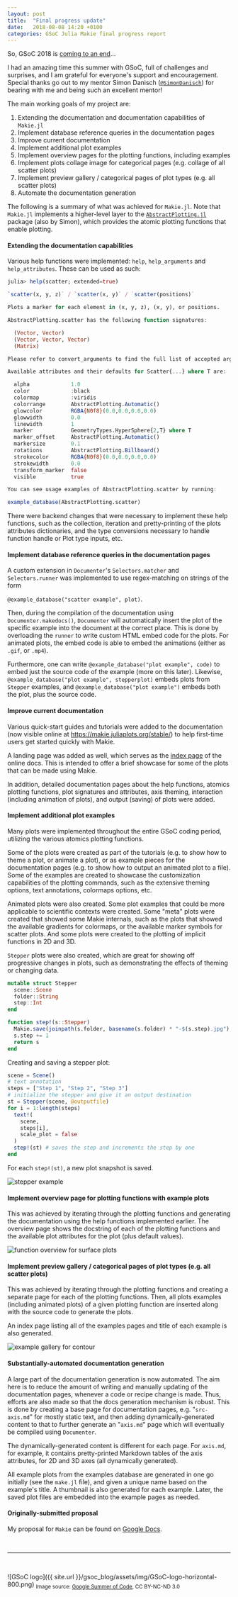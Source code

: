 ```yaml
---
layout: post
title:  "Final progress update"
date:   2018-08-08 14:20 +0100
categories: GSoC Julia Makie final progress report
---
```


So, GSoC 2018 is [coming to an end](https://summerofcode.withgoogle.com/how-it-works/#timeline)...

I had an amazing time this summer with GSoC, full of challenges and surprises, and I am grateful for everyone's support and encouragement.
Special thanks go out to my mentor Simon Danisch ([`@SimonDanisch`](https://github.com/SimonDanisch)) for bearing with me and being such an excellent mentor!

The main working goals of my project are:
1. Extending the documentation and documentation capabilities of `Makie.jl`
1. Implement database reference queries in the documentation pages
1. Improve current documentation
1. Implement additional plot examples
1. Implement overview pages for the plotting functions, including examples
1. Implement plots collage image for categorical pages (e.g. collage of all scatter plots)
1. Implement preview gallery / categorical pages of plot types (e.g. all scatter plots)
1. Automate the documentation generation

The following is a summary of what was achieved for `Makie.jl`. Note that `Makie.jl` implements a higher-level layer to the [`AbstractPlotting.jl`](https://github.com/JuliaPlots/AbstractPlotting.jl) package (also by Simon), which provides the atomic plotting functions that enable plotting.

#### Extending the documentation capabilities
Various help functions were implemented: `help`, `help_arguments` and `help_attributes`.
These can be used as such:

```julia
julia> help(scatter; extended=true)

`scatter(x, y, z)` / `scatter(x, y)` / `scatter(positions)`

Plots a marker for each element in (x, y, z), (x, y), or positions.

AbstractPlotting.scatter has the following function signatures:

  (Vector, Vector)
  (Vector, Vector, Vector)
  (Matrix)

Please refer to convert_arguments to find the full list of accepted arguments

Available attributes and their defaults for Scatter{...} where T are:

  alpha             1.0
  color             :black
  colormap          :viridis
  colorrange        AbstractPlotting.Automatic()
  glowcolor         RGBA{N0f8}(0.0,0.0,0.0,0.0)
  glowwidth         0.0
  linewidth         1
  marker            GeometryTypes.HyperSphere{2,T} where T
  marker_offset     AbstractPlotting.Automatic()
  markersize        0.1
  rotations         AbstractPlotting.Billboard()
  strokecolor       RGBA{N0f8}(0.0,0.0,0.0,0.0)
  strokewidth       0.0
  transform_marker  false
  visible           true

You can see usage examples of AbstractPlotting.scatter by running:

example_database(AbstractPlotting.scatter)
```

There were backend changes that were necessary to implement these help functions, such as the collection, iteration and pretty-printing of the plots attributes dictionaries, and the type conversions necessary to handle function handle or Plot type inputs, etc.

#### Implement database reference queries in the documentation pages
A custom extension in `Documenter`'s `Selectors.matcher` and `Selectors.runner` was implemented to use regex-matching on strings of the form

`@example_database("scatter example", plot)`.

Then, during the compilation of the documentation using `Documenter.makedocs()`, `Documenter` will automatically insert the plot of the specific example into the document at the correct place.
This is done by overloading the `runner` to write custom HTML embed code for the plots.
For animated plots, the embed code is able to embed the animations (either as `.gif`, or `.mp4`).

Furthermore, one can write `@example_database("plot example", code)` to embed just the source code of the example (more on this later). Likewise, `@example_database("plot example", stepperplot)` embeds plots from `Stepper` examples, and `@example_database("plot example")` embeds both the plot, plus the source code.


#### Improve current documentation
Various quick-start guides and tutorials were added to the documentation (now visible online at https://makie.juliaplots.org/stable/) to help first-time users get started quickly with Makie.

A landing page was added as well, which serves as the [index page](https://makie.juliaplots.org/stable/index.html) of the online docs. This is intended to offer a brief showcase for some of the plots that can be made using Makie.

In addition, detailed documentation pages about the help functions, atomics plotting functions, plot signatures and attributes, axis theming, interaction (including animation of plots), and output (saving) of plots were added.


#### Implement additional plot examples
Many plots were implemented throughout the entire GSoC coding period, utilizing the various atomics plotting functions.

Some of the plots were created as part of the tutorials (e.g. to show how to theme a plot, or animate a plot), or as example pieces for the documentation pages (e.g. to show how to output an animated plot to a file).
Some of the examples are created to showcase the customization capabilities of the plotting commands, such as the extensive theming options, text annotations, colormaps options, etc.

Animated plots were also created.
Some plot examples that could be more applicable to scientific contexts were created.
Some "meta" plots were created that showed some Makie internals, such as the plots that showed the available gradients for colormaps, or the available marker symbols for scatter plots.
And some plots were created to the plotting of implicit functions in 2D and 3D.


`Stepper` plots were also created, which are great for showing off progressive changes in plots, such as demonstrating the effects of theming or changing data.

```julia
mutable struct Stepper
  scene::Scene
  folder::String
  step::Int
end

function step!(s::Stepper)
  Makie.save(joinpath(s.folder, basename(s.folder) * "-$(s.step).jpg"), s.scene)
  s.step += 1
  return s
end
```

Creating and saving a stepper plot:

```julia
scene = Scene()
# text annotation
steps = ["Step 1", "Step 2", "Step 3"]
# initialize the stepper and give it an output destination
st = Stepper(scene, @outputfile)
for i = 1:length(steps)
  text!(
    scene,
    steps[i],
    scale_plot = false
  )
  step!(st) # saves the step and increments the step by one
end
```

For each `step!(st)`, a new plot snapshot is saved.

![stepper example]({{site.url}}/gsoc_blog/assets/img/stepper-example2.jpg)


#### Implement overview page for plotting functions with example plots
This was achieved by iterating through the plotting functions and generating the documentation using the help functions implemented earlier.
The overview page shows the docstring of each of the plotting functions and the available plot attributes for the plot (plus default values).

![function overview for surface plots]({{site.url}}/gsoc_blog/assets/img/function-overview-surface.png)


#### Implement preview gallery / categorical pages of plot types (e.g. all scatter plots)
This was achieved by iterating through the plotting functions and creating a separate page for each of the plotting functions.
Then, all plots examples (including animated plots) of a given plotting function are inserted along with the source code to generate the plots.

An index page listing all of the examples pages and title of each example is also generated.

![example gallery for contour]({{site.url}}/gsoc_blog/assets/img/contour-example-gallery.png)


#### Substantially-automated documentation generation
A large part of the documentation generation is now automated.
The aim here is to reduce the amount of writing and manually updating of the documentation pages, whenever a code or recipe change is made. Thus, efforts are also made so that the docs generation mechanism is robust.
This is done by creating a base page for documentation pages, e.g. "`src-axis.md`" for mostly static text, and then adding dynamically-generated content to that to further generate an "`axis.md`" page which will eventually be compiled using `Documenter`.

The dynamically-generated content is different for each page. For `axis.md`, for example, it contains pretty-printed Markdown tables of the axis attributes, for 2D and 3D axes (all dynamically generated).

All example plots from the examples database are generated in one go initially (see the `make.jl` file), and given a unique name based on the example's title. A thumbnail is also generated for each example. Later, the saved plot files are embedded into the example pages as needed.



#### Originally-submitted proposal
My proposal for `Makie` can be found on [Google Docs](https://docs.google.com/document/d/1JLog0PG7NPysdSjQNZRpaJUcJ2nb4jW9uvWqV0aRE6I/edit?usp=sharing).

<br>


---

<br>

![GSoC logo]({{ site.url }}/gsoc_blog/assets/img/GSoC-logo-horizontal-800.png)
<sub>Image source: [Google Summer of Code](https://developers.google.com/open-source/gsoc/resources/marketing#logos_and_artwork), CC BY-NC-ND 3.0</sub>
